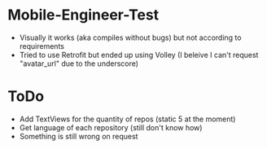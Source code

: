 # Mobile-Engineer-Test

- Visually it works (aka compiles without bugs) but not according to requirements
- Tried to use Retrofit but ended up using Volley (I beleive I can't request "avatar_url" due to the underscore)

# ToDo

- Add TextViews for the quantity of repos (static 5 at the moment)
- Get language of each repository (still don't know how)
- Something is still wrong on request
